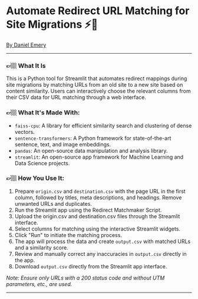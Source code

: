 # Automate Redirect URL Matching for Site Migrations ⚡️🔀
[By Daniel Emery]([url](https://www.linkedin.com/in/dpe1/))

---

### 👉🏼 What It Is
This is a Python tool for Streamlit that automates redirect mappings during site migrations by matching URLs from an old site to a new site based on content similarity. Users can interactively choose the relevant columns from their CSV data for URL matching through a web interface.

### 👉🏼 What It's Made With:
- `faiss-cpu`: A library for efficient similarity search and clustering of dense vectors.
- `sentence-transformers`: A Python framework for state-of-the-art sentence, text, and image embeddings.
- `pandas`: An open-source data manipulation and analysis library.
- `streamlit`: An open-source app framework for Machine Learning and Data Science projects.

### 👉🏼 How You Use It:
1. Prepare `origin.csv` and `destination.csv` with the page URL in the first column, followed by titles, meta descriptions, and headings. Remove unwanted URLs and duplicates.
2. Run the Streamlit app using the Redirect Matchmaker Script.
3. Upload the origin.csv and destination.csv files through the Streamlit interface.
4. Select columns for matching using the interactive Streamlit widgets.
5. Click "Run" to initiate the matching process.
6. The app will process the data and create `output.csv` with matched URLs and a similarity score.
7. Review and manually correct any inaccuracies in `output.csv` directly in the app.
8. Download `output.csv` directly from the Streamlit app interface.

*Note: Ensure only URLs with a 200 status code and without UTM parameters, etc., are used.*

---
